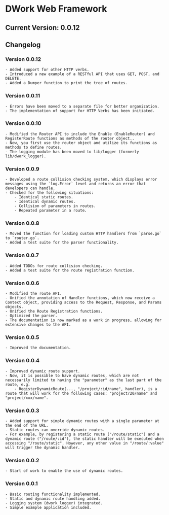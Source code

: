 # DWork Web Framework

## Current Version: 0.0.12

## Changelog

### Version 0.0.12

    - Added support for other HTTP verbs.
    - Introduced a new example of a RESTful API that uses GET, POST, and DELETE.
    - Added a Dumper function to print the tree of routes.

### Version 0.0.11

    - Errors have been moved to a separate file for better organization.
    - The implementation of support for HTTP Verbs has been initiated.

### Version 0.0.10

    - Modified the Router API to include the Enable (EnableRouter) and RegisterRoute functions as methods of the router object..
    - Now, you first use the router object and utilize its functions as methods to define routes.
    - The logging module has been moved to lib/logger (formerly lib/dwork_logger).

### Version 0.0.9

    - Developed a route collision checking system, which displays error messages using the `log.Error` level and returns an error that developers can handle.
    - Checked for the following situations:
        - Identical static routes.
        - Identical dynamic routes.
        - Collision of parameters in routes.
        - Repeated parameter in a route.

### Version 0.0.8

    - Moved the function for loading custom HTTP handlers from `parse.go` to `router.go`.
    - Added a test suite for the parser functionality.

### Version 0.0.7

    - Added TODOs for route collision checking.
    - Added a test suite for the route registration function.

### Version 0.0.6

    - Modified the route API.
    - Unified the annotation of Handler functions, which now receive a Context object, providing access to the Request, Response, and Params objects.
    - Unified the Route Registration functions.
    - Optimized the parser.
    - The documentation is now marked as a work in progress, allowing for extensive changes to the API.

### Version 0.0.5

    - Improved the documentation.

### Version 0.0.4

    - Improved dynamic route support.
    - Now, it is possible to have dynamic routes, which are not necessarily limited to having the "parameter" as the last part of the route, e.g.
        - RegisterDynamicRoute(..., "/project/:id/name", handler), is a route that will work for the following cases: "project/20/name" and "project/xxx/name".

### Version 0.0.3

    - Added support for simple dynamic routes with a single parameter at the end of the URL.
    - Static routes can override dynamic routes.
    - For example, by registering a static route ("/route/static") and a dynamic route ("/route/:id"), the static handler will be executed when accessing "/route/static". However, any other value in "/route/:value" will trigger the dynamic handler.

### Version 0.0.2

    - Start of work to enable the use of dynamic routes.

### Version 0.0.1

    - Basic routing functionality implemented.
    - Static and dynamic route handling added.
    - Logging system (dwork_logger) integrated.
    - Simple example application included.
